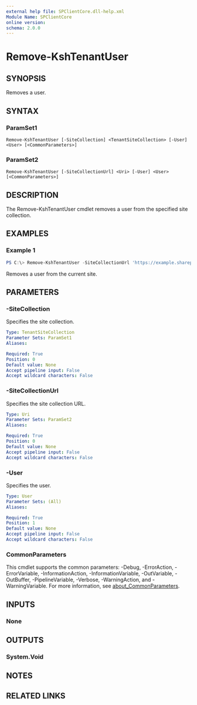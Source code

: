 ```yaml
---
external help file: SPClientCore.dll-help.xml
Module Name: SPClientCore
online version:
schema: 2.0.0
---
```


# Remove-KshTenantUser

## SYNOPSIS
Removes a user.

## SYNTAX

### ParamSet1
```
Remove-KshTenantUser [-SiteCollection] <TenantSiteCollection> [-User] <User> [<CommonParameters>]
```

### ParamSet2
```
Remove-KshTenantUser [-SiteCollectionUrl] <Uri> [-User] <User> [<CommonParameters>]
```

## DESCRIPTION
The Remove-KshTenantUser cmdlet removes a user from the specified site collection.

## EXAMPLES

### Example 1
```powershell
PS C:\> Remove-KshTenantUser -SiteCollectionUrl 'https://example.sharepoint.com/sites/japan' -User (Get-KshTenantUser -SiteCollectionUrl 'https://example.sharepoint.com/sites/japan' -UserName 'i:0#.f|membership|admin@example.onmicrosoft.com')
```

Removes a user from the current site.

## PARAMETERS

### -SiteCollection
Specifies the site collection.

```yaml
Type: TenantSiteCollection
Parameter Sets: ParamSet1
Aliases:

Required: True
Position: 0
Default value: None
Accept pipeline input: False
Accept wildcard characters: False
```

### -SiteCollectionUrl
Specifies the site collection URL.

```yaml
Type: Uri
Parameter Sets: ParamSet2
Aliases:

Required: True
Position: 0
Default value: None
Accept pipeline input: False
Accept wildcard characters: False
```

### -User
Specifies the user.

```yaml
Type: User
Parameter Sets: (All)
Aliases:

Required: True
Position: 1
Default value: None
Accept pipeline input: False
Accept wildcard characters: False
```

### CommonParameters
This cmdlet supports the common parameters: -Debug, -ErrorAction, -ErrorVariable, -InformationAction, -InformationVariable, -OutVariable, -OutBuffer, -PipelineVariable, -Verbose, -WarningAction, and -WarningVariable. For more information, see [about_CommonParameters](http://go.microsoft.com/fwlink/?LinkID=113216).

## INPUTS

### None

## OUTPUTS

### System.Void

## NOTES

## RELATED LINKS
